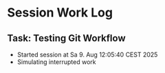 # Session Work Log

## Task: Testing Git Workflow
- Started session at Sa 9. Aug 12:05:40 CEST 2025
- Simulating interrupted work

